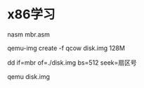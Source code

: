 # x86学习

nasm mbr.asm

qemu-img  create -f qcow disk.img 128M

dd if=mbr of=./disk.img bs=512 seek=扇区号

qemu disk.img

